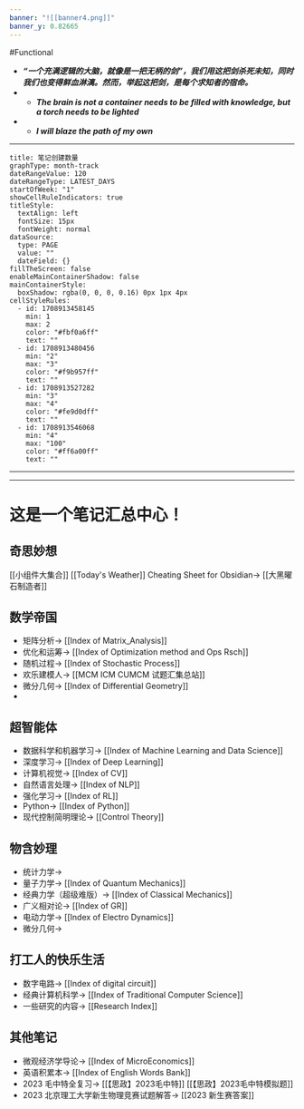 ```yaml
---
banner: "![[banner4.png]]"
banner_y: 0.82665
---
```

#Functional

- ***“一个充满逻辑的大脑，就像是一把无柄的剑”，我们用这把剑杀死未知，同时我们也变得鲜血淋漓。然而，举起这把剑，是每个求知者的宿命。***
- - ***The brain is not a container needs to be filled with knowledge, but a torch needs to be lighted***
- - ***I will blaze the path of my own***
---
```contributionGraph
title: 笔记创建数量
graphType: month-track
dateRangeValue: 120
dateRangeType: LATEST_DAYS
startOfWeek: "1"
showCellRuleIndicators: true
titleStyle:
  textAlign: left
  fontSize: 15px
  fontWeight: normal
dataSource:
  type: PAGE
  value: ""
  dateField: {}
fillTheScreen: false
enableMainContainerShadow: false
mainContainerStyle:
  boxShadow: rgba(0, 0, 0, 0.16) 0px 1px 4px
cellStyleRules:
  - id: 1708913458145
    min: 1
    max: 2
    color: "#fbf0a6ff"
    text: ""
  - id: 1708913480456
    min: "2"
    max: "3"
    color: "#f9b957ff"
    text: ""
  - id: 1708913527282
    min: "3"
    max: "4"
    color: "#fe9d0dff"
    text: ""
  - id: 1708913546068
    min: "4"
    max: "100"
    color: "#ff6a00ff"
    text: ""

```
---


---

# 这是一个笔记汇总中心！

## 奇思妙想
[[小组件大集合]]
[[Today's Weather]]
Cheating Sheet for Obsidian-> [[大黑曜石制造者]]
## 数学帝国
- 矩阵分析-> [[Index of Matrix_Analysis]]
- 优化和运筹-> [[Index of Optimization method and Ops Rsch]]
- 随机过程-> [[Index of Stochastic Process]]
- 欢乐建模人-> [[MCM ICM CUMCM 试题汇集总站]]
- 微分几何-> [[Index of Differential Geometry]]
- 


## 超智能体 
- 数据科学和机器学习-> [[Index of Machine Learning and Data Science]]
- 深度学习-> [[Index of Deep Learning]]
- 计算机视觉-> [[Index of CV]] 
- 自然语言处理-> [[Index of NLP]]
- 强化学习-> [[Index of RL]]
- Python-> [[Index of Python]]
- 现代控制简明理论-> [[Control Theory]]


## 物含妙理
- 统计力学->
- 量子力学-> [[Index of Quantum Mechanics]]
- 经典力学（超级难版）-> [[Index of Classical Mechanics]]
- 广义相对论-> [[Index of GR]]
- 电动力学-> [[Index of Electro Dynamics]]
- 微分几何->


## 打工人的快乐生活
- 数字电路-> [[Index of digital circuit]]
- 经典计算机科学-> [[Index of Traditional Computer Science]]
- 一些研究的内容-> [[Research Index]]

## 其他笔记
- 微观经济学导论-> [[Index of MicroEconomics]]
- 英语积累本-> [[Index of English Words Bank]]
- 2023 毛中特全复习-> [[【思政】2023毛中特]] [[【思政】2023毛中特模拟题]]
- 2023 北京理工大学新生物理竞赛试题解答-> [[2023 新生赛答案]]















